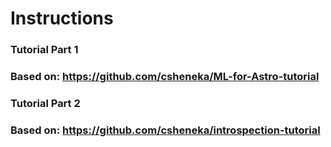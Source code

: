 # Instructions

### Tutorial Part 1

### Based on: https://github.com/csheneka/ML-for-Astro-tutorial


### Tutorial Part 2

### Based on: https://github.com/csheneka/introspection-tutorial
